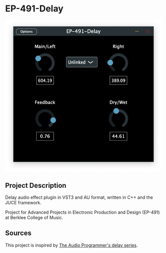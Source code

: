 # EP-491-Delay

![](Images/Delay.png) 

## Project Description 

Delay audio effect plugin in VST3 and AU format, written in C++ and the JUCE framework. 

Project for Advanced Projects in Electronic Production and Design (EP-491) at Berklee College of Music.

## Sources

This project is inspired by [The Audio Programmer's delay series](https://www.youtube.com/watch?v=eA5Mhbric6Y).
